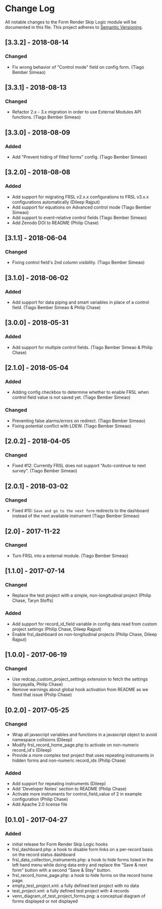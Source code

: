 # Change Log
All notable changes to the Form Render Skip Logic module will be documented in this file.
This project adheres to [Semantic Versioning](http://semver.org/).

## [3.3.2] - 2018-08-14
### Changed
- Fix wrong behavior of "Control mode" field on config form. (Tiago Bember Simeao)


## [3.3.1] - 2018-08-13
### Changed
- Refactor 2.x - 3.x migration in order to use External Modules API functions. (Tiago Bember Simeao)


## [3.3.0] - 2018-08-09
### Added
- Add "Prevent hiding of filled forms" config. (Tiago Bember Simeao)


## [3.2.0] - 2018-08-08
### Added
- Add support for migrating FRSL v2.x.x configurations to FRSL v3.x.x configurations automatically (Dileep Rajput)
- Add support for equations on Advanced control mode (Tiago Bember Simeao)
- Add support to event-relative control fields (Tiago Bember Simeao)
- Add Zenodo DOI to README (Philip Chase)


## [3.1.1] - 2018-06-04
### Changed
- Fixing control field's 2nd column visibility. (Tiago Bember Simeao)


## [3.1.0] - 2018-06-02
### Added
- Add support for data piping and smart variables in place of a control field. (Tiago Bember Simeao & Philip Chase)


## [3.0.0] - 2018-05-31
### Added
- Add support for multiple control fields. (Tiago Bember Simeao & Philip Chase)


## [2.1.0] - 2018-05-04
### Added
- Adding config checkbox to determine whether to enable FRSL when control field value is not saved yet. (Tiago Bember Simeao)

### Changed
- Preventing false alarms/errors on redirect. (Tiago Bember Simeao)
- Fixing potential conflict with LDEW. (Tiago Bember Simeao)


## [2.0.2] - 2018-04-05
### Changed
- Fixed #12: Currently FRSL does not support "Auto-continue to next survey". (Tiago Bember Simeao)


## [2.0.1] - 2018-03-02
### Changed
- Fixed #10: `Save and go to the next form` redirects to the dashboard instead of the next available instrument (Tiago Bember Simeao)


## [2.0] - 2017-11-22
### Changed
- Turn FRSL into a external module. (Tiago Bember Simeao)


## [1.1.0] - 2017-07-14
### Changed
- Replace the test project with a simple, non-longitudinal project (Philip Chase, Taryn Stoffs)

### Added
- Add support for record_id_field variable in config data read from custom project settings (Philip Chase, Dileep Rajput)
- Enable frsl_dashboard on non-longitudinal projects (Philip Chase, Dileep Rajput)


## [1.0.0] - 2017-06-19
### Changed
- Use redcap_custom_project_settings extension to fetch the settings (suryayalla, Philip Chase)
- Remove warnings about global hook activation from README as we fixed that issue (Philip Chase)

## [0.2.0] - 2017-05-25
### Changed
- Wrap all javascript variables and functions in a javascript object to avoid namespace collisions (Dileep)
- Modify frsl_record_home_page.php to activate on non-numeric record_id's (Dileep)
- Provide a more complex test project that uses repeating instruments in hidden forms and non-numeric record_ids (Philip Chase)

### Added
- Add support for repeating instruments (Dileep)
- Add 'Developer Notes' section to README (Philip Chase)
- Activate more instruments for control_field_value of 2 in example configuration (Philip Chase)
- Add Apache 2.0 license file

## [0.1.0] - 2017-04-27
### Added
- initial release for Form Render Skip Logic hooks
- frsl_dashboard.php: a hook to disable form links on a per-record basis on the record status dashboard
- frsl_data_collection_instruments.php: a hook to hide forms listed in the left hand menu while doing data entry and replace the "Save & next form" button with a second "Save & Stay" button.
- frsl_record_home_page.php: a hook to hide forms on the record home page.
- empty_test_project.xml: a fully defined test project with no data
- test_project.xml: a fully defined test project with 4 records
- venn_diagram_of_test_project_forms.png: a conceptual diagram of forms displayed or not displayed
